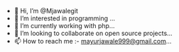 - 👋 Hi, I’m @Mjawalegit
- 👀 I’m interested in programming ...
- 🌱 I’m currently working with php...
- 💞️ I’m looking to collaborate on open source projects...
- 📫 How to reach me :- mayurjawale999@gmail.com...

<!---
Mjawalegit/Mjawalegit is a ✨ special ✨ repository because its `README.md` (this file) appears on your GitHub profile.
You can click the Preview link to take a look at your changes.
--->
